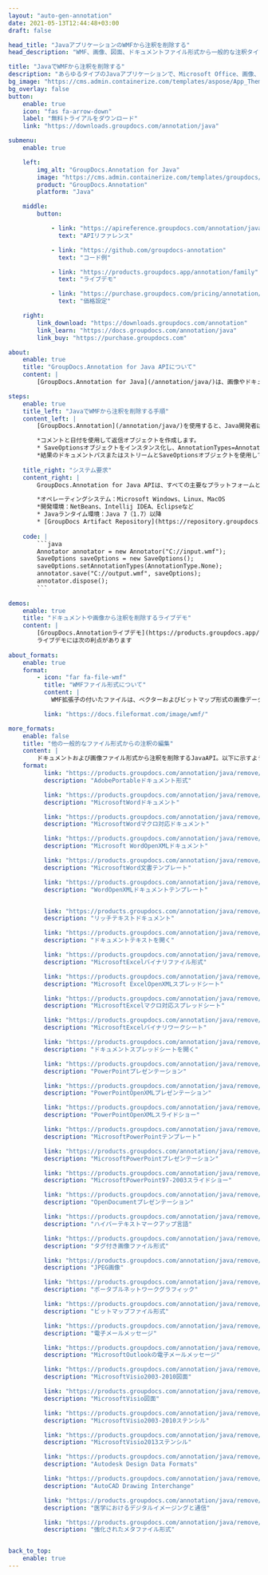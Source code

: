 ```yaml
---
layout: "auto-gen-annotation"
date: 2021-05-13T12:44:48+03:00
draft: false

head_title: "JavaアプリケーションのWMFから注釈を削除する"
head_description: "WMF、画像、図面、ドキュメントファイル形式から一般的な注釈タイプを削除するJavaannotation API."

title: "JavaでWMFから注釈を削除する"
description: "あらゆるタイプのJavaアプリケーションで、Microsoft Office、画像、図面、HTML、およびその他のドキュメントファイル形式からすでに追加されている注釈を削除します."
bg_image: "https://cms.admin.containerize.com/templates/aspose/App_Themes/V3/images/bg/header1.png"
bg_overlay: false
button:
    enable: true
    icon: "fas fa-arrow-down"
    label: "無料トライアルをダウンロード"
    link: "https://downloads.groupdocs.com/annotation/java"

submenu:
    enable: true

    left:
        img_alt: "GroupDocs.Annotation for Java"
        image: "https://cms.admin.containerize.com/templates/groupdocs/images/product-logos/90x90-noborder/groupdocs-annotation-java.png"
        product: "GroupDocs.Annotation"
        platform: "Java"

    middle:
        button:

            - link: "https://apireference.groupdocs.com/annotation/java"
              text: "APIリファレンス"

            - link: "https://github.com/groupdocs-annotation"
              text: "コード例"

            - link: "https://products.groupdocs.app/annotation/family"
              text: "ライブデモ"

            - link: "https://purchase.groupdocs.com/pricing/annotation/java"
              text: "価格設定"

    right:
        link_download: "https://downloads.groupdocs.com/annotation"
        link_learn: "https://docs.groupdocs.com/annotation/java"
        link_buy: "https://purchase.groupdocs.com"

about:
    enable: true
    title: "GroupDocs.Annotation for Java APIについて"
    content: |
        [GroupDocs.Annotation for Java](/annotation/java/)は、画像やドキュメントファイル形式から注釈を表示、[追加](/annotation/java/add/wmf/)、[更新](/annotation/java/edit/wmf/)、消去、[抽出](/annotation/java/extract/wmf/)、またはエクスポートするためのネイティブJava注釈管理ライブラリです。ユーザーは、コメント、メモ、コメント、およびPDF、HTML、Word、Excel、Visioダイアグラム、プレゼンテーション、図面、画像、およびその他の多くのファイル形式のテキスト、グラフィックス、透かしなどのさまざまな注釈タイプを簡単に削除できます。注釈処理機能は、インポートされたドキュメントから注釈を正確に読み取ることができ、カスタマイズを実装した後、元のファイル形式または目的のファイル形式にエクスポートして戻すことができます。

steps:
    enable: true
    title_left: "JavaでWMFから注釈を削除する手順"
    content_left: |
        [GroupDocs.Annotation](/annotation/java/)を使用すると、Java開発者は、いくつかの簡単な手順を実装することで、Javaベースのアプリケーション内のWMFファイルから注釈の詳細を簡単に削除できます。

        *コメントと日付を使用して返信オブジェクトを作成します。
        * SaveOptionsオブジェクトをインスタンス化し、AnnotationTypes=AnnotationType.Noneを設定します。
        *結果のドキュメントパスまたはストリームとSaveOptionsオブジェクトを使用してsaveメソッドを呼び出します。
        
    title_right: "システム要求"
    content_right: |
        GroupDocs.Annotation for Java APIは、すべての主要なプラットフォームとオペレーティングシステムでサポートされています。以下のコードを実行する前に、システムに次の前提条件がインストールされていることを確認してください。

        *オペレーティングシステム：Microsoft Windows、Linux、MacOS
        *開発環境：NetBeans、Intellij IDEA、Eclipseなど
        * Javaランタイム環境：Java 7（1.7）以降
        * [GroupDocs Artifact Repository](https://repository.groupdocs.com/webapp/#/artifacts/browse/tree/General/repo/com/groupdocs/groupdocs-annotation)から最新バージョンのGroupDocs.AnnotationforJavaを入手してください。
        
    code: |
        ```java
        Annotator annotator = new Annotator("C://input.wmf");
        SaveOptions saveOptions = new SaveOptions();
        saveOptions.setAnnotationTypes(AnnotationType.None);
        annotator.save("C://output.wmf", saveOptions);
        annotator.dispose();
        ```
        
demos:
    enable: true
    title: "ドキュメントや画像から注釈を削除するライブデモ"
    content: |
        [GroupDocs.Annotationライブデモ](https://products.groupdocs.app/annotation/family)サイトにアクセスして、今すぐWMFファイルから注釈を表示および削除してください。  
        ライブデモには次の利点があります
        
about_formats:
    enable: true
    format:
        - icon: "far fa-file-wmf"
          title: "WMFファイル形式について"
          content: |
            WMF拡張子の付いたファイルは、ベクターおよびビットマップ形式の画像データを格納するためのMicrosoft Windowsメタファイル（WMF）を表します。より正確に言うと、WMFは、デバイスに依存しないグラフィックスファイル形式のベクターファイル形式カテゴリに属しています。 Windowsグラフィックデバイスインターフェイス（GDI）は、WMFファイルに格納されている関数を使用して、画面に画像を表示します。拡張メタファイル（EMF）として知られるWMFのより拡張されたバージョンは、フォーマットをより豊富な機能にするために後で公開されました。実際には、WMFはSVGに似ています。

          link: "https://docs.fileformat.com/image/wmf/"

more_formats:
    enable: false
    title: "他の一般的なファイル形式からの注釈の編集"
    content: |
        ドキュメントおよび画像ファイル形式から注釈を削除するJavaAPI。以下に示すように、一般的なファイル形式のいくつかから注釈プロパティを消去します。
    format: 
          link: "https://products.groupdocs.com/annotation/java/remove/pdf/"
          description: "AdobePortableドキュメント形式"

          link: "https://products.groupdocs.com/annotation/java/remove/doc/"
          description: "MicrosoftWordドキュメント"

          link: "https://products.groupdocs.com/annotation/java/remove/docm/"
          description: "MicrosoftWordマクロ対応ドキュメント"

          link: "https://products.groupdocs.com/annotation/java/remove/docx/"
          description: "Microsoft WordOpenXMLドキュメント"

          link: "https://products.groupdocs.com/annotation/java/remove/dot/"
          description: "MicrosoftWord文書テンプレート"

          link: "https://products.groupdocs.com/annotation/java/remove/dotx/"
          description: "WordOpenXMLドキュメントテンプレート"


          link: "https://products.groupdocs.com/annotation/java/remove/rtf/"
          description: "リッチテキストドキュメント"

          link: "https://products.groupdocs.com/annotation/java/remove/odt/"
          description: "ドキュメントテキストを開く"

          link: "https://products.groupdocs.com/annotation/java/remove/xls/"
          description: "MicrosoftExcelバイナリファイル形式"

          link: "https://products.groupdocs.com/annotation/java/remove/xlsx/"
          description: "Microsoft ExcelOpenXMLスプレッドシート"

          link: "https://products.groupdocs.com/annotation/java/remove/xlsm/"
          description: "MicrosoftExcelマクロ対応スプレッドシート"

          link: "https://products.groupdocs.com/annotation/java/remove/xlsb/"
          description: "MicrosoftExcelバイナリワークシート"

          link: "https://products.groupdocs.com/annotation/java/remove/ods/"
          description: "ドキュメントスプレッドシートを開く"

          link: "https://products.groupdocs.com/annotation/java/remove/ppt/"
          description: "PowerPointプレゼンテーション"

          link: "https://products.groupdocs.com/annotation/java/remove/pptx/"
          description: "PowerPointOpenXMLプレゼンテーション"

          link: "https://products.groupdocs.com/annotation/java/remove/ppsx/"
          description: "PowerPointOpenXMLスライドショー"

          link: "https://products.groupdocs.com/annotation/java/remove/potm/"
          description: "MicrosoftPowerPointテンプレート"

          link: "https://products.groupdocs.com/annotation/java/remove/pptm/"
          description: "MicrosoftPowerPointプレゼンテーション"

          link: "https://products.groupdocs.com/annotation/java/remove/pps/"
          description: "MicrosoftPowerPoint97-2003スライドショー"

          link: "https://products.groupdocs.com/annotation/java/remove/odp/"
          description: "OpenDocumentプレゼンテーション"

          link: "https://products.groupdocs.com/annotation/java/remove/html/"
          description: "ハイパーテキストマークアップ言語"

          link: "https://products.groupdocs.com/annotation/java/remove/tiff/"
          description: "タグ付き画像ファイル形式"

          link: "https://products.groupdocs.com/annotation/java/remove/jpeg/"
          description: "JPEG画像"

          link: "https://products.groupdocs.com/annotation/java/remove/png/"
          description: "ポータブルネットワークグラフィック"

          link: "https://products.groupdocs.com/annotation/java/remove/bmp/"
          description: "ビットマップファイル形式"

          link: "https://products.groupdocs.com/annotation/java/remove/eml/"
          description: "電子メールメッセージ"

          link: "https://products.groupdocs.com/annotation/java/remove/msg/"
          description: "MicrosoftOutlookの電子メールメッセージ"

          link: "https://products.groupdocs.com/annotation/java/remove/vsd/"
          description: "MicrosoftVisio2003-2010図面"

          link: "https://products.groupdocs.com/annotation/java/remove/vsdx/"
          description: "MicrosoftVisio図面"

          link: "https://products.groupdocs.com/annotation/java/remove/vss/"
          description: "MicrosoftVisio2003-2010ステンシル"

          link: "https://products.groupdocs.com/annotation/java/remove/vst/"
          description: "MicrosoftVisio2013ステンシル"

          link: "https://products.groupdocs.com/annotation/java/remove/dwg/"
          description: "Autodesk Design Data Formats"

          link: "https://products.groupdocs.com/annotation/java/remove/dxf/"
          description: "AutoCAD Drawing Interchange"

          link: "https://products.groupdocs.com/annotation/java/remove/dcm/"
          description: "医学におけるデジタルイメージングと通信"

          link: "https://products.groupdocs.com/annotation/java/remove/emf/"
          description: "強化されたメタファイル形式"


back_to_top:
    enable: true
---
```

